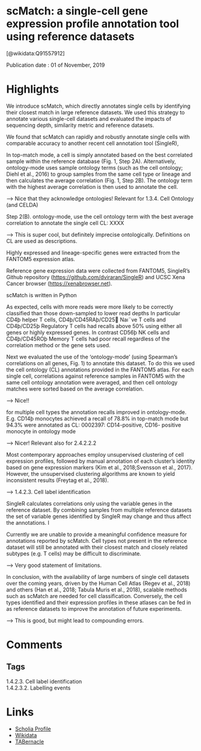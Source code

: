 
scMatch: a single-cell gene expression profile annotation tool using reference datasets
=======================================================================================
  
  [@wikidata:Q91557912]  
  
Publication date : 01 of November, 2019  

# Highlights

We introduce scMatch, which directly annotates single cells by identifying their closest
match in large reference datasets. We used this strategy to annotate various single-cell datasets
and evaluated the impacts of sequencing depth, similarity metric and reference datasets.

We found
that scMatch can rapidly and robustly annotate single cells with comparable accuracy to another
recent cell annotation tool (SingleR),

 In top-match mode, a cell is simply
annotated based on the best correlated sample within the reference
database (Fig. 1, Step 2A). Alternatively, ontology-mode uses sample ontology terms (such as the cell ontology; Diehl et al., 2016) to
group samples from the same cell type or lineage and then calculates
the average correlation (Fig. 1, Step 2B). The ontology term with the
highest average correlation is then used to annotate the cell. 

--> Nice that they acknowledge ontologies! Relevant for  1.3.4. Cell Ontology (and CELDA)

Step 2(B). ontology-mode,
use the cell ontology term
with the best average correlation
to annotate the single cell
CL: XXXX

--> This is super cool, but definitely imprecise ontologically. Definitions on CL are used as descriptions.

Highly expressed and lineage-specific genes were extracted from
the FANTOM5 expression atlas.

Reference gene expression data were collected from FANTOM5,
SingleR’s Github repository (https://github.com/dviraran/SingleR)
and UCSC Xena Cancer browser (https://xenabrowser.net). 

scMatch is written in Python

As expected, cells with more reads were more likely to be correctly classified than those down-sampled to lower read depths
In particular CD4þ helper T cells, CD4þ/CD45RAþ/CD25 Naı¨ve T cells and
CD4þ/CD25þ Regulatory T cells had recalls above 50% using either all genes or highly expressed genes. In contrast CD56þ NK cells and CD4þ/CD45ROþ Memory T cells had poor recall regardless of
the correlation method or the gene sets used.


Next we evaluated the use of the ‘ontology-mode’ (using
Spearman’s correlations on all genes, Fig. 1) to annotate this dataset.
To do this we used the cell ontology (CL) annotations provided in
the FANTOM5 atlas. For each single cell, correlations against reference samples in FANTOM5 with the same cell ontology annotation
were averaged, and then cell ontology matches were sorted based on
the average correlation.

--> Nice!! 

for multiple cell
types the annotation recalls improved in ontology-mode. E.g.
CD14þ monocytes achieved a recall of 78.8% in top-match mode
but 94.3% were annotated as CL: 0002397: CD14-positive, CD16-
positive monocyte in ontology mode

--> Nicer! Relevant also for 2.4.2.2.2


Most contemporary approaches employ unsupervised clustering of
cell expression profiles, followed by manual annotation of each cluster’s identity based on gene expression markers (Kim et al., 2018;Svensson et al., 2017). However, the unsupervised clustering algorithms are known to yield inconsistent results (Freytag et al., 2018).

--> 1.4.2.3. Cell label identification

 SingleR calculates correlations only using the
variable genes in the reference dataset. By combining samples from
multiple reference datasets the set of variable genes identified by
SingleR may change and thus affect the annotations. I


Currently we are unable to provide a meaningful confidence measure for annotations reported by scMatch. Cell types not present in the reference dataset will still be annotated with their closest match
and closely related subtypes (e.g. T cells) may be difficult to
discriminate.

--> Very good statement of limitations. 

In conclusion, with the availability of large numbers of single
cell datasets over the coming years, driven by the Human Cell Atlas
(Regev et al., 2018) and others (Han et al., 2018; Tabula Muris
et al., 2018), scalable methods such as scMatch are needed for cell
classification. Conversely, the cell types identified and their expression profiles in these atlases can be fed in as reference datasets to improve the annotation of future experiments.

--> This is good, but might lead to compounding errors.

# Comments

## Tags
1.4.2.3. Cell label identification         
1.4.2.3.2. Labelling events
# Links
  
 * [Scholia Profile](https://scholia.toolforge.org/work/Q91557912)  
 * [Wikidata](https://www.wikidata.org/wiki/Q91557912)  
 * [TABernacle](https://tabernacle.toolforge.org/?#/tab/manual/Q91557912/P921%3BP4510)  
